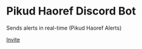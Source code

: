 # Pikud Haoref Discord Bot

Sends alerts in real-time (Pikud Haoref Alerts)

[Invite](https://discord.com/api/oauth2/authorize?client_id=1173211346410668083&permissions=8&scope=bot+applications.commands)